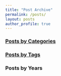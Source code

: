 ```yaml
---
title: "Post Archive"
permalink: /posts/
layout: posts
author_profile: true
---
```


### [Posts by Categories]("/categories/")

### [Posts by Tags]("/tags/")

### Posts by Years
